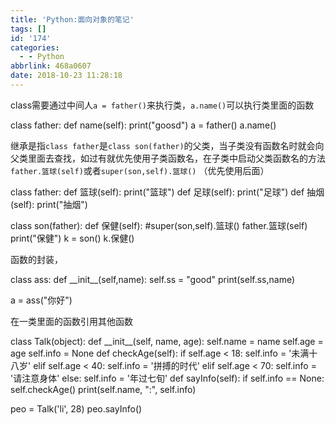 ```yaml
---
title: 'Python:面向对象的笔记'
tags: []
id: '174'
categories:
  - - Python
abbrlink: 468a0607
date: 2018-10-23 11:28:18
---
```


class需要通过中间人`a = father()`来执行类，`a.name()`可以执行类里面的函数

class father:
    def name(self):
        print("goosd")
a = father()
a.name()

继承是指`class father`是`class son(father)`的父类，当子类没有函数名时就会向父类里面去查找，如过有就优先使用子类函数名，在子类中启动父类函数名的方法`father.篮球(self)`或者`super(son,self).篮球()` （优先使用后面）

class father:
    def 篮球(self):
        print("篮球")
    def 足球(self):
        print("足球")
    def 抽烟(self):
        print("抽烟")

class son(father):
    def 保健(self):
        #super(son,self).篮球()
        father.篮球(self)
        print("保健")
k = son()
k.保健()

函数的封装，

class ass:
    def \_\_init\_\_(self,name):
        self.ss = "good"
        print(self.ss,name)

a = ass("你好")

在一类里面的函数引用其他函数

class Talk(object):
    def \_\_init\_\_(self, name, age):
        self.name = name
        self.age = age
        self.info = None
    def checkAge(self):
        if self.age < 18:
            self.info = '未满十八岁'
        elif self.age < 40:
            self.info = '拼搏的时代'
        elif self.age < 70:
            self.info = '请注意身体'
        else:
            self.info = '年过七旬'
    def sayInfo(self):
        if self.info == None:
            self.checkAge()
        print(self.name, ":", self.info)

peo = Talk('li', 28)
peo.sayInfo()